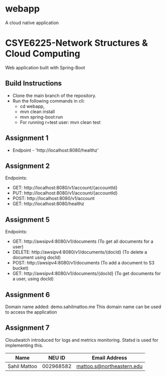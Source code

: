 # webapp
A cloud native application
# CSYE6225-Network Structures & Cloud Computing 
Web application built with Spring-Boot

## Build Instructions
* Clone the main branch of the repository.
* Run the following commands in cli: 
  * cd webapp,
  * mvn clean install
  * mvn spring-boot:run
  * For running r=test user: mvn clean test



## Assignment 1
-   Endpoint - 'http://localhost:8080/healthz'

## Assignment 2 
Endpoints:
  - GET:  http://localhost:8080/v1/account/{accountId}
  - PUT:  http://localhost:8080/v1/account/{accountId}
  - POST: http://localhost:8080/v1/account
  - GET:  http://localhost:8080/healthz

## Assignment 5
Endpoints:
- GET:  http://awsipv4:8080/v1/documents  (To get all documents for a user)
- DELETE: http://awsipv4:8080/v1/documents/{docId}  (To delete a document using docId)
- POST: http://awsipv4:8080/v1/documents (To add a document to S3 bucket)
- GET:  http://awsipv4:8080/v1/documents/{docId} (To get documents for a user, using docId)

## Assignment 6
Domain name added: demo.sahilmattoo.me
This domain name can be used to access the application

## Assignment 7
Cloudwatch introduced for logs and metrics monitoring.
Statsd is used for implementing this.

| Name | NEU ID | Email Address              
|------| --- |----------------------------
| Sahil Mattoo | 002968582 | mattoo.s@northeastern.edu 




